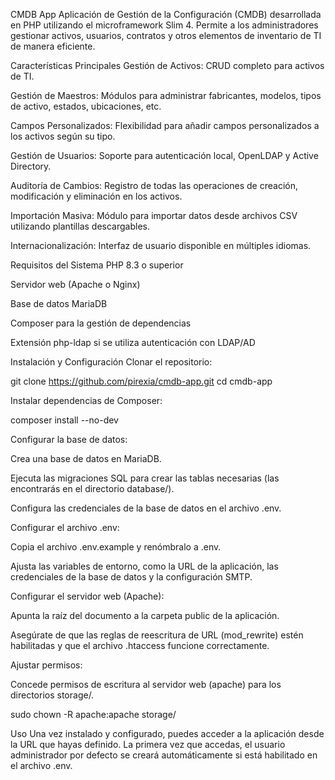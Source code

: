 CMDB App
Aplicación de Gestión de la Configuración (CMDB) desarrollada en PHP utilizando el microframework Slim 4. Permite a los administradores gestionar activos, usuarios, contratos y otros elementos de inventario de TI de manera eficiente.

Características Principales
Gestión de Activos: CRUD completo para activos de TI.

Gestión de Maestros: Módulos para administrar fabricantes, modelos, tipos de activo, estados, ubicaciones, etc.

Campos Personalizados: Flexibilidad para añadir campos personalizados a los activos según su tipo.

Gestión de Usuarios: Soporte para autenticación local, OpenLDAP y Active Directory.

Auditoría de Cambios: Registro de todas las operaciones de creación, modificación y eliminación en los activos.

Importación Masiva: Módulo para importar datos desde archivos CSV utilizando plantillas descargables.

Internacionalización: Interfaz de usuario disponible en múltiples idiomas.

Requisitos del Sistema
PHP 8.3 o superior

Servidor web (Apache o Nginx)

Base de datos MariaDB

Composer para la gestión de dependencias

Extensión php-ldap si se utiliza autenticación con LDAP/AD

Instalación y Configuración
Clonar el repositorio:

git clone https://github.com/pirexia/cmdb-app.git
cd cmdb-app

Instalar dependencias de Composer:

composer install --no-dev

Configurar la base de datos:

Crea una base de datos en MariaDB.

Ejecuta las migraciones SQL para crear las tablas necesarias (las encontrarás en el directorio database/).

Configura las credenciales de la base de datos en el archivo .env.

Configurar el archivo .env:

Copia el archivo .env.example y renómbralo a .env.

Ajusta las variables de entorno, como la URL de la aplicación, las credenciales de la base de datos y la configuración SMTP.

Configurar el servidor web (Apache):

Apunta la raíz del documento a la carpeta public de la aplicación.

Asegúrate de que las reglas de reescritura de URL (mod_rewrite) estén habilitadas y que el archivo .htaccess funcione correctamente.

Ajustar permisos:

Concede permisos de escritura al servidor web (apache) para los directorios storage/.

sudo chown -R apache:apache storage/

Uso
Una vez instalado y configurado, puedes acceder a la aplicación desde la URL que hayas definido. La primera vez que accedas, el usuario administrador por defecto se creará automáticamente si está habilitado en el archivo .env.
